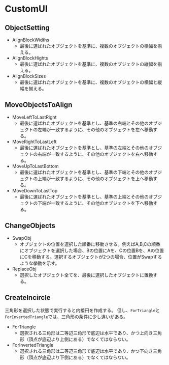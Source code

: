 # CustomUI

## ObjectSetting

- AlignBlockWidths
  - 最後に選ばれたオブジェクトを基準に、複数のオブジェクトの横幅を揃える。
- AlignBlockHights
  - 最後に選ばれたオブジェクトを基準に、複数のオブジェクトの縦幅を揃える。
- AlignBlockSizes
  - 最後に選ばれたオブジェクトを基準に、複数のオブジェクトの横幅と縦幅を揃える。


## MoveObjectsToAlign

- MoveLeftToLastRight
  - 最後に選ばれたオブジェクトを基準とし、基準の右端とその他のオブジェクトの左端が一致するように、その他のオブジェクトを左へ移動する。
- MoveRightToLastLeft
  - 最後に選ばれたオブジェクトを基準とし、基準の左端とその他のオブジェクトの右端が一致するように、その他のオブジェクトを右へ移動する。
- MoveUpToLastBottom
  - 最後に選ばれたオブジェクトを基準とし、基準の下端とその他のオブジェクトの上端が一致するように、その他のオブジェクトを上へ移動する。
- MoveDownToLastTop
  - 最後に選ばれたオブジェクトを基準とし、基準の上端とその他のオブジェクトの下端が一致するように、その他のオブジェクトを下へ移動する。

## ChangeObjects
- SwapObj
  - オブジェクトの位置を選択した順番に移動させる。例えばA,B,Cの順番にオブジェクトを選択した場合、Bの位置にAを、Cの位置Bを、Aの位置にCを移動する。選択するオブジェクトが2つの場合、位置がSwapするような挙動を示す。
- ReplaceObj
  - 選択したオブジェクト全てを、最後に選択したオブジェクトに置換する。

## CreateIncircle
三角形を選択した状態で実行すると内接円を作成する。
但し、`ForTriangle`と`ForInvertedTriangle`では、三角形の条件に少し違いがある。
- ForTriangle
  - 選択される三角形は二等辺三角形で底辺は水平であり、かつ上向き三角形（頂点が底辺より上側にある）でなくてはならない。
- ForInvertedTriangle
  - 選択される三角形は二等辺三角形で底辺は水平であり、かつ下向き三角形（頂点が底辺より下側にある）でなくてはならない。
